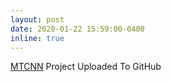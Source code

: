 ```yaml
---
layout: post
date: 2020-01-22 15:59:00-0400
inline: true
---
```


[MTCNN](https://github.com/jeremywood-ai/MTCNN) Project Uploaded To GitHub
